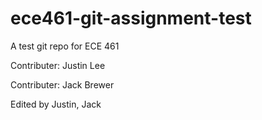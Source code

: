 # ece461-git-assignment-test
A test git repo for ECE 461

Contributer: Justin Lee

Contributer: Jack Brewer

Edited by Justin, Jack
